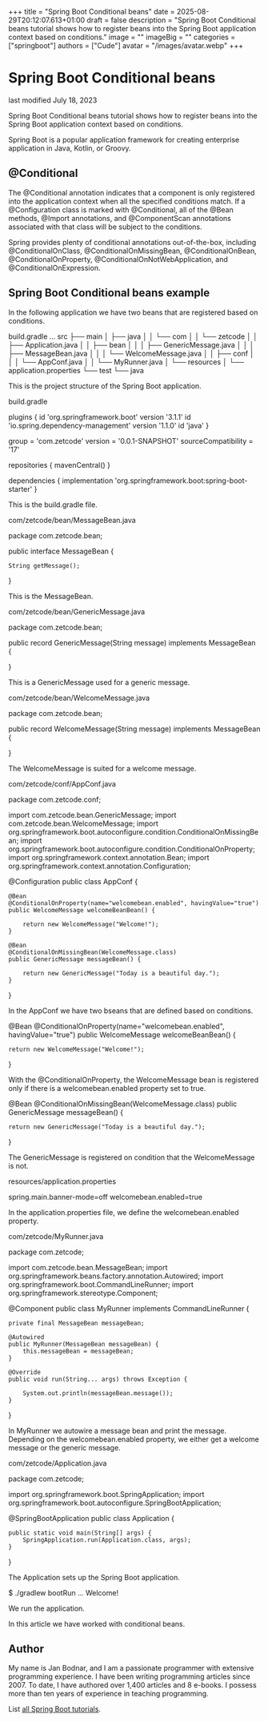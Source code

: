 +++
title = "Spring Boot Conditional beans"
date = 2025-08-29T20:12:07.613+01:00
draft = false
description = "Spring Boot Conditional beans tutorial shows how to register beans into the Spring Boot application context based on conditions."
image = ""
imageBig = ""
categories = ["springboot"]
authors = ["Cude"]
avatar = "/images/avatar.webp"
+++

# Spring Boot Conditional beans

last modified July 18, 2023

Spring Boot Conditional beans tutorial shows how to register beans into the
Spring Boot application context based on conditions.

Spring Boot is a popular application framework for creating
enterprise application in Java, Kotlin, or Groovy.

## @Conditional

The @Conditional annotation indicates that a component is only
registered into the application context when all the specified conditions match.
If a @Configuration class is marked with @Conditional,
all of the @Bean methods, @Import annotations, and
@ComponentScan annotations associated with that class will be
subject to the conditions. 

Spring provides plenty of conditional annotations out-of-the-box, including
@ConditionalOnClass, @ConditionalOnMissingBean,
@ConditionalOnBean, @ConditionalOnProperty, 
@ConditionalOnNotWebApplication, and @ConditionalOnExpression.

## Spring Boot Conditional beans example

In the following application we have two beans that are registered based on
conditions.

build.gradle
...
src
├── main
│   ├── java
│   │   └── com
│   │       └── zetcode
│   │           ├── Application.java
│   │           ├── bean
│   │           │   ├── GenericMessage.java
│   │           │   ├── MessageBean.java
│   │           │   └── WelcomeMessage.java
│   │           ├── conf
│   │           │   └── AppConf.java
│   │           └── MyRunner.java
│   └── resources
│       └── application.properties
└── test
    └── java

This is the project structure of the Spring Boot application.

build.gradle
  

plugins {
    id 'org.springframework.boot' version '3.1.1'
    id 'io.spring.dependency-management' version '1.1.0'
    id 'java'
}

group = 'com.zetcode'
version = '0.0.1-SNAPSHOT'
sourceCompatibility = '17'

repositories {
    mavenCentral()
}

dependencies {
    implementation 'org.springframework.boot:spring-boot-starter'
}

This is the build.gradle file.

com/zetcode/bean/MessageBean.java
  

package com.zetcode.bean;

public interface MessageBean {

    String getMessage();
}

This is the MessageBean.

com/zetcode/bean/GenericMessage.java
  

package com.zetcode.bean;

public record GenericMessage(String message) implements MessageBean {

}

This is a GenericMessage used for a generic message. 

com/zetcode/bean/WelcomeMessage.java
  

package com.zetcode.bean;

public record WelcomeMessage(String message) implements MessageBean {

}

The WelcomeMessage is suited for a welcome message.

com/zetcode/conf/AppConf.java
  

package com.zetcode.conf;

import com.zetcode.bean.GenericMessage;
import com.zetcode.bean.WelcomeMessage;
import org.springframework.boot.autoconfigure.condition.ConditionalOnMissingBean;
import org.springframework.boot.autoconfigure.condition.ConditionalOnProperty;
import org.springframework.context.annotation.Bean;
import org.springframework.context.annotation.Configuration;

@Configuration
public class AppConf {

    @Bean
    @ConditionalOnProperty(name="welcomebean.enabled", havingValue="true")
    public WelcomeMessage welcomeBeanBean() {

        return new WelcomeMessage("Welcome!");
    }

    @Bean
    @ConditionalOnMissingBean(WelcomeMessage.class)
    public GenericMessage messageBean() {

        return new GenericMessage("Today is a beautiful day.");
    }
}

In the AppConf we have two bseans that are defined based on
conditions.

@Bean
@ConditionalOnProperty(name="welcomebean.enabled", havingValue="true")
public WelcomeMessage welcomeBeanBean() {

    return new WelcomeMessage("Welcome!");
}

With the @ConditionalOnProperty, the WelcomeMessage
bean is registered only if there is a welcomebean.enabled property
set to true.

@Bean
@ConditionalOnMissingBean(WelcomeMessage.class)
public GenericMessage messageBean() {

    return new GenericMessage("Today is a beautiful day.");
}

The GenericMessage is registered on condition that the
WelcomeMessage is not.

resources/application.properties
  

spring.main.banner-mode=off
welcomebean.enabled=true

In the application.properties file, we define the
welcomebean.enabled property.

com/zetcode/MyRunner.java
  

package com.zetcode;

import com.zetcode.bean.MessageBean;
import org.springframework.beans.factory.annotation.Autowired;
import org.springframework.boot.CommandLineRunner;
import org.springframework.stereotype.Component;

@Component
public class MyRunner implements CommandLineRunner {

    private final MessageBean messageBean;

    @Autowired
    public MyRunner(MessageBean messageBean) {
        this.messageBean = messageBean;
    }

    @Override
    public void run(String... args) throws Exception {

        System.out.println(messageBean.message());
    }
}

In MyRunner we autowire a message bean and print the message.
Depending on the welcomebean.enabled property, we either get a
welcome message or the generic message.

com/zetcode/Application.java
  

package com.zetcode;

import org.springframework.boot.SpringApplication;
import org.springframework.boot.autoconfigure.SpringBootApplication;

@SpringBootApplication
public class Application {

    public static void main(String[] args) {
        SpringApplication.run(Application.class, args);
    }
}

The Application sets up the Spring Boot application.

$ ./gradlew bootRun
...
Welcome!

We run the application.

In this article we have worked with conditional beans. 

## Author

My name is Jan Bodnar, and I am a passionate programmer with extensive
programming experience. I have been writing programming articles since 2007.
To date, I have authored over 1,400 articles and 8 e-books. I possess more
than ten years of experience in teaching programming.

List [all Spring Boot tutorials](/springboot/).